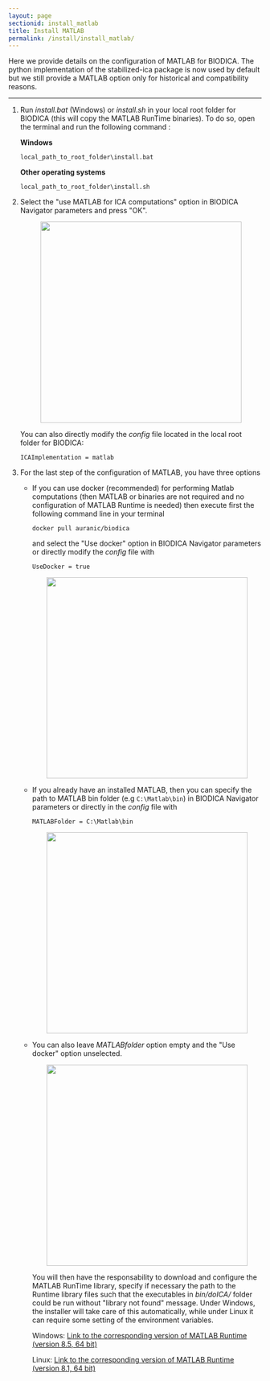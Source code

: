```yaml
---
layout: page
sectionid: install_matlab
title: Install MATLAB
permalink: /install/install_matlab/
---
```


Here we provide details on the configuration of MATLAB for BIODICA. The python implementation of the stabilized-ica package is now used by default but we still provide a MATLAB option only for historical and compatibility reasons.

-----

 1. Run *install.bat* (Windows) or *install.sh* in your local root folder for BIODICA (this will copy the MATLAB RunTime binaries). To do so, open the terminal and run the following command :

    **Windows** 
    ```
    local_path_to_root_folder\install.bat
    ```
    **Other operating systems**
    ```
    local_path_to_root_folder\install.sh
    ```

2. Select the "use MATLAB for ICA computations" option in BIODICA Navigator parameters and press "OK".
     
     <center><img src="../../assets/img/MATLAB_1.png" wide="auto"  height="400"></center>

     You can also directly modify the *config* file located in the local root folder for BIODICA:

     ```
     ICAImplementation = matlab
     ```

3. For the last step of the configuration of MATLAB, you have three options

    * If you can use docker (recommended) for performing Matlab computations (then MATLAB or binaries are not required and no configuration of MATLAB Runtime is needed) then execute first the following command line in your terminal

        ```
        docker pull auranic/biodica
        ```

        and select the "Use docker" option in BIODICA Navigator parameters or directly modify the *config* file with

        ```
        UseDocker = true
        ```
        
        <center><img src="../../assets/img/MATLAB_2.png" height="400" wide="auto"></center>

    * If you already have an installed MATLAB, then you can specify the path to MATLAB bin folder (e.g `C:\Matlab\bin`) in BIODICA Navigator parameters or directly in the *config* file with
        ```
        MATLABFolder = C:\Matlab\bin
        ```

        <center><img src="../../assets/img/MATLAB_3.png" height="400" wide="auto"></center>

    * You can also leave *MATLABfolder* option empty and the "Use docker" option unselected.

        <center><img src="../../assets/img/MATLAB_4.png" height="400" wide="auto"></center>

        You will then have the responsability to download and configure the MATLAB RunTime library, specify if necessary the path to the Runtime library files such that the executables in *bin/doICA/* folder could be run without "library not found" message. Under Windows, the installer will take care of this automatically, while under Linux it can require some setting of the environment variables.

        Windows: <a href="https://fr.mathworks.com/supportfiles/downloads/R2015a/deployment_files/R2015a/installers/win64/MCR_R2015a_win64_installer.exe">Link to the corresponding version of MATLAB Runtime (version 8.5, 64 bit)</a>

        Linux: <a href="https://fr.mathworks.com/supportfiles/MCR_Runtime/R2013a/MCR_R2013a_glnxa64_installer.zip">Link to the corresponding version of MATLAB Runtime (version 8.1, 64 bit)</a>